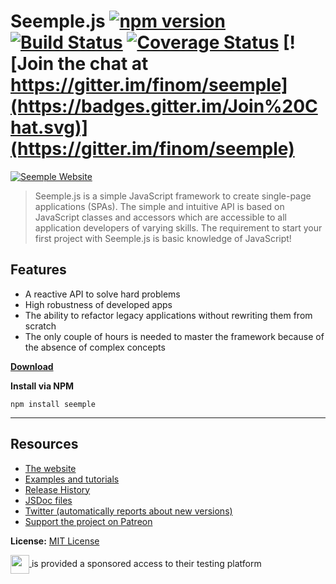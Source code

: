 # Seemple.js [![npm version](https://badge.fury.io/js/seemple.svg)](https://badge.fury.io/js/seemple) [![Build Status](https://travis-ci.org/finom/seemple.svg)](https://travis-ci.org/finom/seemple) [![Coverage Status](https://coveralls.io/repos/github/finom/seemple/badge.svg?branch=master)](https://coveralls.io/github/finom/seemple?branch=master) [![Join the chat at https://gitter.im/finom/seemple](https://badges.gitter.im/Join%20Chat.svg)](https://gitter.im/finom/seemple)

[![Seemple Website](https://seemple.js.org/logo/seemple-full-horizontal.svg)](https://seemple.js.org)

> Seemple.js is a simple JavaScript framework to create single-page applications (SPAs). The simple and intuitive API is based on JavaScript classes and accessors which are accessible to all application developers of varying skills. The requirement to start your first project with Seemple.js is basic knowledge of JavaScript!

## Features
- A reactive API to solve hard problems
- High robustness of developed apps
- The ability to refactor legacy applications without rewriting them from scratch
- The only couple of hours is needed to master the framework because of the absence of complex concepts

**[Download](https://github.com/finom/seemple/tree/gh-pages)**

**Install via NPM**
```
npm install seemple
```

-----------------------------------

## Resources
- [The website](https://seemple.js.org)
- [Examples and tutorials](https://github.com/seemplejs/examples-and-tutorials)
- [Release History](https://github.com/finom/seemple/releases)
- [JSDoc files](https://github.com/finom/seemple.js.org/tree/master/doc)
- [Twitter (automatically reports about new versions)](https://twitter.com/seemplejs)
- [Support the project on Patreon](https://www.patreon.com/finom)

**License:** [MIT License](https://raw.github.com/finom/seemple/master/LICENSE)



<a href="https://www.browserstack.com/" target="_blank">
    <img src="https://seemple.js.org/img/logos/browserstack.svg" height="30" valign="middle">
</a> is provided a sponsored access to their testing platform
